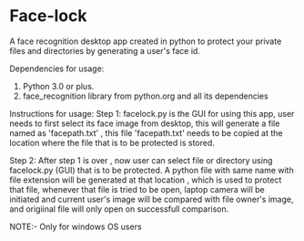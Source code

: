 # Face-lock
A face recognition desktop app created in python to protect your private files and directories by generating a user's face id.

Dependencies for usage:
  1. Python 3.0 or plus.
  2. face_recognition library from python.org and all its dependencies

Instructions for usage:
 Step 1:
  facelock.py is the GUI for using this app, user needs to first select its face image from desktop, this will generate a file named as 'facepath.txt' , this file 'facepath.txt' needs to be copied at the location where the file that is to be protected is stored.
  
  Step 2:
   After step 1 is over , now user can select file or directory using facelock.py (GUI) that is to be protected. A python file with same name with file extension will be generated at that location , which is used to protect that file, whenever that file is tried to be open, laptop camera will be initiated and current user's image will be compared with file owner's image, and origiinal file will only open on successfull comparison.
   
NOTE:- Only for windows OS users
  

